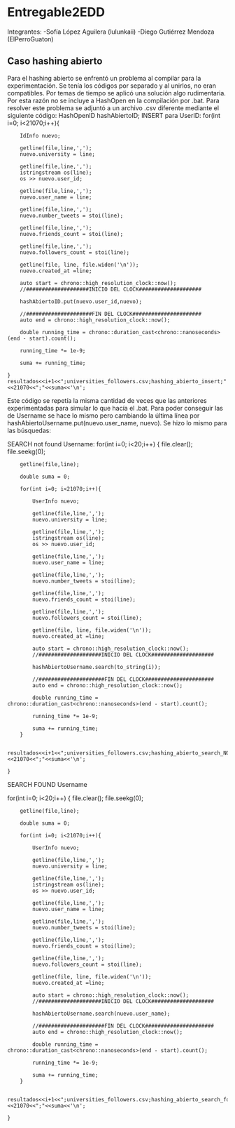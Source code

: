 # Entregable2EDD
Integrantes:
-Sofía López Aguilera (lulunkaii)
-Diego Gutiérrez Mendoza (ElPerroGuaton)

## Caso hashing abierto
Para el hashing abierto se enfrentó un problema al compilar para la experimentación. Se tenía los códigos por separado y al unirlos, no eran compatibles. Por temas de tiempo se aplicó una solución algo rudimentaria. Por esta razón no se incluye a HashOpen en la compilación por .bat.
Para resolver este problema se adjuntó a un archivo .csv diferente mediante el siguiente código:
HashOpenID hashAbiertoID;
INSERT para UserID:
    for(int i=0; i<21070;i++){

        IdInfo nuevo;

        getline(file,line,',');
        nuevo.university = line;

        getline(file,line,',');
        istringstream os(line);
        os >> nuevo.user_id;

        getline(file,line,',');
        nuevo.user_name = line;

        getline(file,line,',');
        nuevo.number_tweets = stoi(line);

        getline(file,line,',');
        nuevo.friends_count = stoi(line);

        getline(file,line,',');
        nuevo.followers_count = stoi(line);

        getline(file, line, file.widen('\n'));
        nuevo.created_at =line;
        
        auto start = chrono::high_resolution_clock::now();
        //####################INICIO DEL CLOCK####################
        
        hashAbiertoID.put(nuevo.user_id,nuevo); 

        //#####################FIN DEL CLOCK######################
        auto end = chrono::high_resolution_clock::now();

        double running_time = chrono::duration_cast<chrono::nanoseconds>(end - start).count();

        running_time *= 1e-9;

        suma += running_time;

    }
    resultados<<i+1<<";universities_followers.csv;hashing_abierto_insert;"<<21070<<";"<<suma<<'\n';

Este código se repetía la misma cantidad de veces que las anteriores experimentadas para simular lo que hacía el .bat. Para poder conseguir las de Username se hace lo mismo pero cambiando la última línea por hashAbiertoUsername.put(nuevo.user_name, nuevo).
Se hizo lo mismo para las búsquedas:

SEARCH not found Username:
for(int i=0; i<20;i++)
    {
        file.clear();
        file.seekg(0);

        getline(file,line);

        double suma = 0;

        for(int i=0; i<21070;i++){

            UserInfo nuevo;

            getline(file,line,',');
            nuevo.university = line;

            getline(file,line,',');
            istringstream os(line);
            os >> nuevo.user_id;

            getline(file,line,',');
            nuevo.user_name = line;

            getline(file,line,',');
            nuevo.number_tweets = stoi(line);

            getline(file,line,',');
            nuevo.friends_count = stoi(line);

            getline(file,line,',');
            nuevo.followers_count = stoi(line);

            getline(file, line, file.widen('\n'));
            nuevo.created_at =line;

            auto start = chrono::high_resolution_clock::now();
            //####################INICIO DEL CLOCK####################

            hashAbiertoUsername.search(to_string(i));

            //#####################FIN DEL CLOCK######################
            auto end = chrono::high_resolution_clock::now();

            double running_time = chrono::duration_cast<chrono::nanoseconds>(end - start).count();

            running_time *= 1e-9;

            suma += running_time;
        }

        resultados<<i+1<<";universities_followers.csv;hashing_abierto_search_NOT_found_OpenHashUsername;"<<21070<<";"<<suma<<'\n';

    }

SEARCH FOUND Username

for(int i=0; i<20;i++)
    {
        file.clear();
        file.seekg(0);

        getline(file,line);

        double suma = 0;

        for(int i=0; i<21070;i++){

            UserInfo nuevo;

            getline(file,line,',');
            nuevo.university = line;

            getline(file,line,',');
            istringstream os(line);
            os >> nuevo.user_id;

            getline(file,line,',');
            nuevo.user_name = line;

            getline(file,line,',');
            nuevo.number_tweets = stoi(line);

            getline(file,line,',');
            nuevo.friends_count = stoi(line);

            getline(file,line,',');
            nuevo.followers_count = stoi(line);

            getline(file, line, file.widen('\n'));
            nuevo.created_at =line;

            auto start = chrono::high_resolution_clock::now();
            //####################INICIO DEL CLOCK####################

            hashAbiertoUsername.search(nuevo.user_name);

            //#####################FIN DEL CLOCK######################
            auto end = chrono::high_resolution_clock::now();

            double running_time = chrono::duration_cast<chrono::nanoseconds>(end - start).count();

            running_time *= 1e-9;

            suma += running_time;
        }

        resultados<<i+1<<";universities_followers.csv;hashing_abierto_search_found_OpenHashUsername;"<<21070<<";"<<suma<<'\n';

    }
